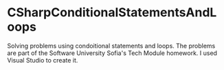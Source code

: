 # CSharpConditionalStatementsAndLoops
Solving problems using condoitional statements and loops.
The problems are part of the Software University Sofia's Tech Module homework.
I used Visual Studio to create it.

